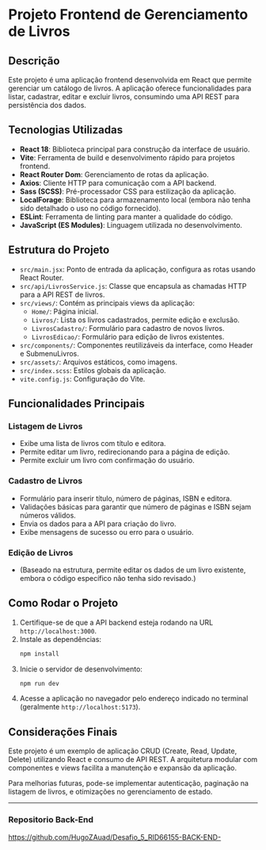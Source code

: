 # Projeto Frontend de Gerenciamento de Livros

## Descrição

Este projeto é uma aplicação frontend desenvolvida em React que permite gerenciar um catálogo de livros. A aplicação oferece funcionalidades para listar, cadastrar, editar e excluir livros, consumindo uma API REST para persistência dos dados.

## Tecnologias Utilizadas

- **React 18**: Biblioteca principal para construção da interface de usuário.
- **Vite**: Ferramenta de build e desenvolvimento rápido para projetos frontend.
- **React Router Dom**: Gerenciamento de rotas da aplicação.
- **Axios**: Cliente HTTP para comunicação com a API backend.
- **Sass (SCSS)**: Pré-processador CSS para estilização da aplicação.
- **LocalForage**: Biblioteca para armazenamento local (embora não tenha sido detalhado o uso no código fornecido).
- **ESLint**: Ferramenta de linting para manter a qualidade do código.
- **JavaScript (ES Modules)**: Linguagem utilizada no desenvolvimento.

## Estrutura do Projeto

- `src/main.jsx`: Ponto de entrada da aplicação, configura as rotas usando React Router.
- `src/api/LivrosService.js`: Classe que encapsula as chamadas HTTP para a API REST de livros.
- `src/views/`: Contém as principais views da aplicação:
  - `Home/`: Página inicial.
  - `Livros/`: Lista os livros cadastrados, permite edição e exclusão.
  - `LivrosCadastro/`: Formulário para cadastro de novos livros.
  - `LivrosEdicao/`: Formulário para edição de livros existentes.
- `src/components/`: Componentes reutilizáveis da interface, como Header e SubmenuLivros.
- `src/assets/`: Arquivos estáticos, como imagens.
- `src/index.scss`: Estilos globais da aplicação.
- `vite.config.js`: Configuração do Vite.

## Funcionalidades Principais

### Listagem de Livros

- Exibe uma lista de livros com título e editora.
- Permite editar um livro, redirecionando para a página de edição.
- Permite excluir um livro com confirmação do usuário.

### Cadastro de Livros

- Formulário para inserir título, número de páginas, ISBN e editora.
- Validações básicas para garantir que número de páginas e ISBN sejam números válidos.
- Envia os dados para a API para criação do livro.
- Exibe mensagens de sucesso ou erro para o usuário.

### Edição de Livros

- (Baseado na estrutura, permite editar os dados de um livro existente, embora o código específico não tenha sido revisado.)

## Como Rodar o Projeto

1. Certifique-se de que a API backend esteja rodando na URL `http://localhost:3000`.
2. Instale as dependências:
   ```bash
   npm install
   ```
3. Inicie o servidor de desenvolvimento:
   ```bash
   npm run dev
   ```
4. Acesse a aplicação no navegador pelo endereço indicado no terminal (geralmente `http://localhost:5173`).

## Considerações Finais

Este projeto é um exemplo de aplicação CRUD (Create, Read, Update, Delete) utilizando React e consumo de API REST. A arquitetura modular com componentes e views facilita a manutenção e expansão da aplicação.

Para melhorias futuras, pode-se implementar autenticação, paginação na listagem de livros, e otimizações no gerenciamento de estado.

---

### Repositorio Back-End

https://github.com/HugoZAuad/Desafio_5_RID66155-BACK-END-
